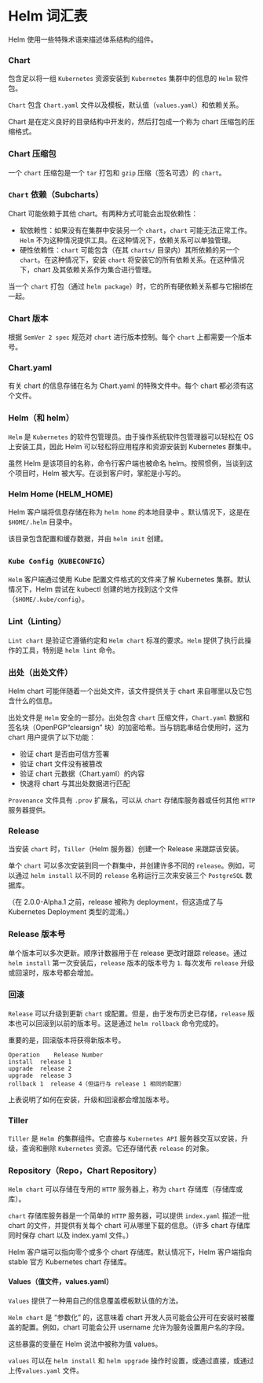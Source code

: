 # Helm 词汇表

Helm 使用一些特殊术语来描述体系结构的组件。

### Chart

包含足以将一组 `Kubernetes` 资源安装到 `Kubernetes` 集群中的信息的 `Helm` 软件包。

`Chart` 包含 `Chart.yaml` 文件以及模板，默认值（`values.yaml`）和依赖关系。

Chart 是在定义良好的目录结构中开发的，然后打包成一个称为 chart 压缩包的压缩格式。

### Chart 压缩包

一个 `chart` 压缩包是一个 `tar` 打包和 `gzip` 压缩（签名可选）的 `chart`。

### `Chart` 依赖（Subcharts）

Chart 可能依赖于其他 chart。有两种方式可能会出现依赖性：

* 软依赖性：如果没有在集群中安装另一个 `chart`，`chart` 可能无法正常工作。`Helm` 不为这种情况提供工具。在这种情况下，依赖关系可以单独管理。
* 硬性依赖性：`chart` 可能包含（在其 `charts/` 目录内）其所依赖的另一个 `chart`。在这种情况下，安装 `chart` 将安装它的所有依赖关系。在这种情况下，chart 及其依赖关系作为集合进行管理。

当一个 `chart` 打包（通过 h`elm package`）时，它的所有硬依赖关系都与它捆绑在一起。

### Chart 版本

根据 `SemVer 2 spec` 规范对 `chart` 进行版本控制。每个 `chart` 上都需要一个版本号。

### Chart.yaml

有关 chart 的信息存储在名为 Chart.yaml 的特殊文件中。每个 chart 都必须有这个文件。

### Helm（和 helm）

`Helm` 是 `Kubernetes` 的软件包管理员。由于操作系统软件包管理器可以轻松在 OS 上安装工具，因此 Helm 可以轻松将应用程序和资源安装到 Kubernetes 群集中。

虽然 Helm 是该项目的名称，命令行客户端也被命名 helm。按照惯例，当谈到这个项目时，Helm 被大写。在谈到客户时，掌舵是小写的。

### Helm Home (HELM_HOME)

Helm 客户端将信息存储在称为 `helm home` 的本地目录中 。默认情况下，这是在 `$HOME/.helm` 目录中。

该目录包含配置和缓存数据，并由 `helm init` 创建。

### `Kube Config（KUBECONFIG`）

`Helm` 客户端通过使用 Kube 配置文件格式的文件来了解 Kubernetes 集群。默认情况下，Helm 尝试在 kubectl 创建的地方找到这个文件（`$HOME/.kube/config`）。

### Lint（Linting）

`Lint chart` 是验证它遵循约定和 `Helm chart` 标准的要求。`Helm` 提供了执行此操作的工具，特别是 `helm lint` 命令。

### 出处（出处文件）
Helm chart 可能伴随着一个出处文件，该文件提供关于 chart 来自哪里以及它包含什么的信息。

出处文件是 `Helm` 安全的一部分。出处包含 `chart` 压缩文件，`Chart.yaml` 数据和签名块（OpenPGP“clearsign” 块）的加密哈希。当与钥匙串结合使用时，这为 chart 用户提供了以下功能：

* 验证 chart 是否由可信方签署
* 验证 chart 文件没有被篡改
* 验证 chart 元数据（Chart.yaml）的内容
* 快速将 chart 与其出处数据进行匹配

`Provenance` 文件具有 `.prov` 扩展名，可以从 `chart` 存储库服务器或任何其他 `HTTP` 服务器提供。

### Release

当安装 `chart` 时，`Tiller`（Helm 服务器）创建一个 Release 来跟踪该安装。

单个 `chart` 可以多次安装到同一个群集中，并创建许多不同的 `release`。例如，可以通过 `helm install` 以不同的 `release` 名称运行三次来安装三个 `PostgreSQL` 数据库。

（在 2.0.0-Alpha.1 之前，release 被称为 deployment，但这造成了与 Kubernetes Deployment 类型的混淆。）

### Release 版本号

单个版本可以多次更新。顺序计数器用于在 release 更改时跟踪 release。通过 `helm install` 第一次安装后，`release` 版本的版本号为 `1`. 每次发布 `release` 升级或回滚时，版本号都会增加。

### 回滚

`Release` 可以升级到更新 `chart` 或配置。但是，由于发布历史已存储，`release` 版本也可以回滚到以前的版本号。这是通过 `helm rollback` 命令完成的。

重要的是，回滚版本将获得新版本号。

```
Operation	 Release Number
install	 release 1
upgrade	 release 2
upgrade	 release 3
rollback 1	release 4（但运行与 release 1 相同的配置）
```

上表说明了如何在安装，升级和回滚都会增加版本号。

### Tiller

`Tiller` 是 `Helm `的集群组件。它直接与 `Kubernetes API` 服务器交互以安装，升级，查询和删除 `Kubernetes` 资源。它还存储代表 `release` 的对象。

### Repository（Repo，Chart Repository）

`Helm chart` 可以存储在专用的 `HTTP` 服务器上，称为 `chart` 存储库（存储库或库）。

`chart` 存储库服务器是一个简单的 `HTTP` 服务器，可以提供 `index.yaml` 描述一批 chart 的文件，并提供有关每个 chart 可从哪里下载的信息。（许多 chart 存储库同时保存 chart 以及 index.yaml 文件。）

Helm 客户端可以指向零个或多个 chart 存储库。默认情况下，Helm 客户端指向 stable 官方 Kubernetes chart 存储库。

#### Values（值文件，values.yaml）

`Values` 提供了一种用自己的信息覆盖模板默认值的方法。

`Helm chart` 是 “参数化” 的，这意味着 chart 开发人员可能会公开可在安装时被覆盖的配置。例如，chart 可能会公开 username 允许为服务设置用户名的字段。

这些暴露的变量在 Helm 说法中被称为值 values。

`values` 可以在 `helm install` 和 `helm upgrade` 操作时设置，或通过直接，或通过上传`values.yaml` 文件。

